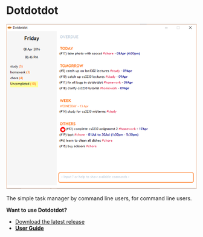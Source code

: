 # Dotdotdot
![dotdotdot overview](docs/overview.png)

The simple task manager by command line users, for command line users.

**Want to use Dotdotdot?**
* [Download the latest release](https://github.com/cs2103jan2016-f14-1j/releases)
* [**User Guide**](docs/User-Guide.md)
